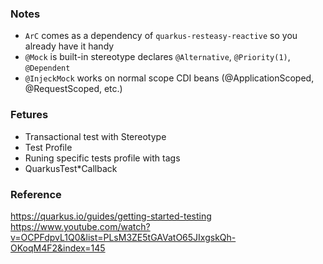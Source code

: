 ### Notes
- `ArC` comes as a dependency of `quarkus-resteasy-reactive` so you already have it handy
- `@Mock` is built-in stereotype declares `@Alternative`, `@Priority(1)`, `@Dependent`
- `@InjeckMock` works on normal scope CDI beans (@ApplicationScoped, @RequestScoped, etc.)

### Fetures
- Transactional test with Stereotype
- Test Profile
- Runing specific tests profile with tags
- QuarkusTest*Callback


### Reference
https://quarkus.io/guides/getting-started-testing
https://www.youtube.com/watch?v=OCPFdpvL1Q0&list=PLsM3ZE5tGAVatO65JIxgskQh-OKoqM4F2&index=145